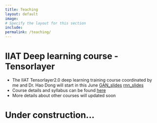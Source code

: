 ```yaml
---
title: Teaching
layout: default
image:
# Specify the layout for this section
include: 
permalink: /teaching/
---
```

# IIAT Deep learning course - Tensorlayer
* The IIAT Tensorlayer2.0 deep learning training course coordinated by me and Dr. Hao Dong will start in this June <a href="/assets/ppt/GAN.pptx" download>GAN_slides</a> <a href="/assets/ppt/Rnn_ChineseVersion.pptx" download>rnn_slides</a>
* Course details and syllabus can be found [here](http://106.15.88.217/%E8%AF%BE%E7%A8%8B%E8%AF%A6%E6%83%85-course-details/)
* More details about other courses will updated soon

# Under construction...

